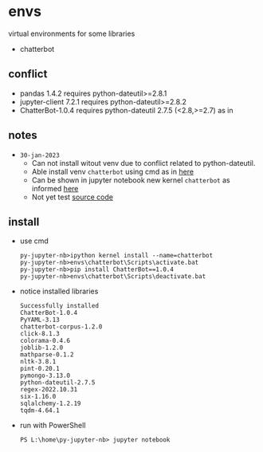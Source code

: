 # envs
virtual environments for some libraries

+ chatterbot


## conflict
+ pandas 1.4.2 requires python-dateutil>=2.8.1
+ jupyter-client 7.2.1 requires python-dateutil>=2.8.2
+ ChatterBot-1.0.4 requires python-dateutil 2.7.5 (<2.8,>=2.7) as in 


## notes
+ `30-jan-2023`
  - Can not install witout venv due to conflict related to python-dateutil.
  - Able install venv `chatterbot` using cmd as in [here](https://stackoverflow.com/a/3927458/9475509)
  + Can be shown in jupyter notebook new kernel `chatterbot` as informed [here](https://www.geeksforgeeks.org/using-jupyter-notebook-in-virtual-environment/)
  - Not yet test [source code](https://realpython.com/build-a-chatbot-python-chatterbot/)


## install
+ use cmd
  ```
  py-jupyter-nb>ipython kernel install --name=chatterbot
  py-jupyter-nb>envs\chatterbot\Scripts\activate.bat
  py-jupyter-nb>pip install ChatterBot==1.0.4
  py-jupyter-nb>envs\chatterbot\Scripts\deactivate.bat
  ```
+ notice installed libraries
  ```
  Successfully installed
  ChatterBot-1.0.4
  PyYAML-3.13
  chatterbot-corpus-1.2.0
  click-8.1.3
  colorama-0.4.6
  joblib-1.2.0
  mathparse-0.1.2
  nltk-3.8.1
  pint-0.20.1
  pymongo-3.13.0
  python-dateutil-2.7.5
  regex-2022.10.31
  six-1.16.0
  sqlalchemy-1.2.19
  tqdm-4.64.1
  ```
+ run with PowerShell
  ```
  PS L:\home\py-jupyter-nb> jupyter notebook
  ```